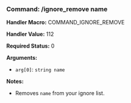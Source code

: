 ### Command: /ignore_remove name

**Handler Macro:** COMMAND_IGNORE_REMOVE

**Handler Value:** 112

**Required Status:** 0

**Arguments:**
- `arg[0]`: `string name`

**Notes:**
- Removes `name` from your ignore list.